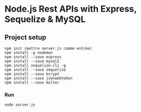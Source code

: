 # Node.js Rest APIs with Express, Sequelize & MySQL


## Project setup
```
npm init (mettre server.js comme entrée)
npm install -g nodemon
npm install --save express
npm install --save mysql2
npm install sequelize-cli -g
npm install --save sequelize
npm install --save bcrypt
npm install --save jsonwebtoken
npm install --save multer

```

### Run
```
node server.js
```
